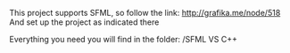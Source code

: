 This project supports SFML, so follow the link: 
http://grafika.me/node/518
And set up the project as indicated there


Everything you need you will find in the folder:
/SFML VS C++

